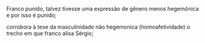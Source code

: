 Franco punido, talvez tivesse uma expressão de gênero menos hegemônica e por isso é punido;

corrobora à tese da masculinidade não hegemonica (homoafetividade) o trecho em que franco alisa Sérgio;